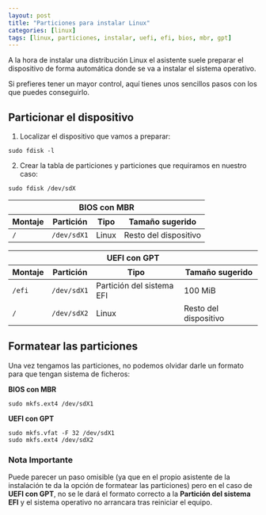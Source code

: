 ```yaml
---
layout: post
title: "Particiones para instalar Linux"
categories: [linux]
tags: [linux, particiones, instalar, uefi, efi, bios, mbr, gpt]
---
```


A la hora de instalar una distribución Linux el asistente suele preparar el dispositivo de forma automática donde se va a instalar el sistema operativo.

Si prefieres tener un mayor control, aquí tienes unos sencillos pasos con los que puedes conseguirlo.

<!--more-->

## Particionar el dispositivo
1. Localizar el dispositivo que vamos a preparar:

```shell
sudo fdisk -l
```

2. Crear la tabla de particiones y particiones que requiramos en nuestro caso:

```shell
sudo fdisk /dev/sdX
```

<table>
    <thead>
        <tr>
            <th colspan="4">BIOS con MBR</th>
        </tr>
        <tr>
            <th>Montaje</th>
            <th>Partición</th>
            <th>Tipo</th>
            <th>Tamaño sugerido</th>
        </tr>
    </thead>
    <tbody>
        <tr>
            <td><code>/</code></td>
            <td><code>/dev/sdX1</code></td>
            <td>Linux</td>
            <td>Resto del dispositivo</td>
        </tr>
    </tbody>
</table>

<table>
    <thead>
        <tr>
            <th colspan="4">UEFI con GPT</th>
        </tr>
        <tr>
            <th>Montaje</th>
            <th>Partición</th>
            <th>Tipo</th>
            <th>Tamaño sugerido</th>
        </tr>
    </thead>
    <tbody>
        <tr>
            <td><code>/efi</code></td>
            <td><code>/dev/sdX1</code></td>
            <td>Partición del sistema EFI</td>
            <td>100 MiB</td>
        </tr>
        <tr>
            <td><code>/</code></td>
            <td><code>/dev/sdX2</code></td>
            <td>Linux</td>
            <td>Resto del dispositivo</td>
        </tr>
    </tbody>
</table>

## Formatear las particiones
Una vez tengamos las particiones, no podemos olvidar darle un formato para que tengan sistema de ficheros:

**BIOS con MBR**
```shell
sudo mkfs.ext4 /dev/sdX1
```

**UEFI con GPT**

```shell
sudo mkfs.vfat -F 32 /dev/sdX1
sudo mkfs.ext4 /dev/sdX2
```

### Nota Importante
Puede parecer un paso omisible (ya que en el propio asistente de la instalación te da la opción de formatear las particiones) pero en el caso de **UEFI con GPT**, no se le dará el formato correcto a la **Partición del sistema EFI** y el sistema operativo no arrancara tras reiniciar el equipo.
